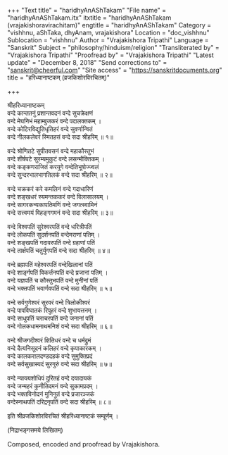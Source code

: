 +++
"Text title" = "haridhyAnAShTakam"
"File name" = "haridhyAnAShTakam.itx"
itxtitle = "haridhyAnAShTakam (vrajakishoravirachitam)"
engtitle = "haridhyAnAShTakam"
Category = "vishhnu, aShTaka, dhyAnam, vrajakishora"
Location = "doc_vishhnu"
Sublocation = "vishhnu"
Author = "Vrajakishora Tripathi"
Language = "Sanskrit"
Subject = "philosophy/hinduism/religion"
"Transliterated by" = "Vrajakishora Tripathi"
"Proofread by" = "Vrajakishora Tripathi"
"Latest update" = "December 8, 2018"
"Send corrections to" = "sanskrit@cheerful.com"
"Site access" = "https://sanskritdocuments.org"
title = "हरिध्यानाष्टकम् (व्रजकिशोरविरचितम्)"

+++
  
 श्रीहरिध्यानाष्टकम्   
वन्दे कान्ततनुं प्रशान्तवदनं वन्दे सुचक्रेक्षणं  
     वन्दे मेघनिभं महाम्बुजकरं वन्दे पदालक्तकम् ।  
वन्दे कोटिरविद्युतिधृतिहरं वन्दे सुवर्णान्वितं  
     वन्दे नीलकलेवरं स्मितहसं वन्दे सदा श्रीहरिम् ॥ १॥  
  
वन्दे श्रोणितटे सुपीतवसनं वन्दे महाकौस्तुभं  
     वन्दे शीर्षपटे सुरम्यमुकुटं वन्दे लसन्मौक्तिकम् ।  
वन्दे कङ्कणराजितं करयुगे वन्देतिभूषोज्ज्वलं  
     वन्दे सुन्दरभालभागतिलकं वन्दे सदा श्रीहरिम् ॥ २॥  
  
वन्दे चक्रकरं करे कमलिनं वन्दे गदाधारिणं  
     वन्दे शङ्खधरं स्यमन्तककरं वन्दे विलासालयम् ।  
वन्दे सागरकन्यकापतिमणिं वन्दे जगत्स्वामिनं  
     वन्दे सत्त्वमयं विहङ्गगमनं वन्दे सदा श्रीहरिम् ॥ ३॥  
  
वन्दे विश्वपतिं सुरेश्वरपतिं वन्दे धरित्रीपतिं  
     वन्दे लोकपतिं सुदर्शनपतिं वन्देमराणां पतिम् ।  
वन्दे शङ्खपतिं गदावरपतिं वन्दे ग्रहाणां पतिं  
     वन्दे तार्क्षपतिं चतुर्युगपतिं वन्दे सदा श्रीहरिम् ॥ ४॥  
  
वन्दे ब्रह्मपतिं महेश्वरपतिं वन्देखिलानां पतिं  
     वन्दे शार्ङ्गपतिं विकर्त्तनपतिं वन्दे प्रजानां पतिम् ।  
वन्दे यज्ञपतिं च कौस्तुभपतिं वन्दे मुनीनां पतिं  
     वन्दे भक्तपतिं भवार्णवपतिं वन्दे सदा श्रीहरिम् ॥ ५॥  
  
वन्दे सर्वगुणेश्वरं सुरवरं वन्दे त्रिलोकीश्वरं  
     वन्दे पापविघातकं रिपुहरं वन्दे शुभायत्तनम् ।  
वन्दे साधुपतिं चराचरपतिं वन्दे जनानां पतिं  
     वन्दे गोलकधामनाथमनिशं वन्दे सदा श्रीहरिम् ॥ ६॥  
  
वन्दे श्रीजगदीश्वरं क्षितिधरं वन्दे च धर्मद्रुमं  
     वन्दे दैत्यनिसूदनं कलिहरं वन्दे कृपाकारकम् ।  
वन्दे कालकरालदण्डदहकं वन्दे सुमुक्तिप्रदं  
     वन्दे सर्वसुखास्पदं सुरगुरुं वन्दे सदा श्रीहरिम् ॥ ७॥  
  
वन्दे न्याययशोधिपं दुरितहं वन्दे दयादायकं  
     वन्दे जन्महरं कुनीतिदमनं वन्दे सुकामप्रदम् ।  
वन्दे भक्तविनोदनं मुनिनुतं वन्दे प्रजारञ्जकं  
     वन्देस्नाथपतिं दरिद्रनृपतिं वन्दे सदा श्रीहरिम् ॥ ८॥  
  
इति श्रीव्रजकिशोरविरचितं श्रीहरिध्यानाष्टकं सम्पूर्णम् ।  
  
  (निद्राभङ्गसमये लिखितम्)  
  
  
Composed, encoded and proofread by Vrajakishora.  
  
